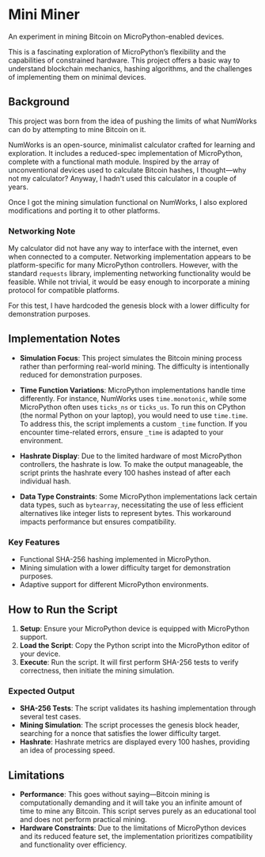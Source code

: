 # Mini Miner

An experiment in mining Bitcoin on MicroPython-enabled devices.

This is a fascinating exploration of MicroPython’s flexibility and the capabilities of constrained hardware. This project offers a basic way to understand blockchain mechanics, hashing algorithms, and the challenges of implementing them on minimal devices.

## Background

This project was born from the idea of pushing the limits of what NumWorks can do by attempting to mine Bitcoin on it.

NumWorks is an open-source, minimalist calculator crafted for learning and exploration. It includes a reduced-spec implementation of MicroPython, complete with a functional math module. Inspired by the array of unconventional devices used to calculate Bitcoin hashes, I thought—why not my calculator? Anyway, I hadn't used this calculator in a couple of years.

Once I got the mining simulation functional on NumWorks, I also explored modifications and porting it to other platforms.

### Networking Note

My calculator did not have any way to interface with the internet, even when connected to a computer. Networking implementation appears to be platform-specific for many MicroPython controllers. However, with the standard `requests` library, implementing networking functionality would be feasible. While not trivial, it would be easy enough to incorporate a mining protocol for compatible platforms.

For this test, I have hardcoded the genesis block with a lower difficulty for demonstration purposes.

## Implementation Notes

- **Simulation Focus**: This project simulates the Bitcoin mining process rather than performing real-world mining. The difficulty is intentionally reduced for demonstration purposes.

- **Time Function Variations**: MicroPython implementations handle time differently. For instance, NumWorks uses `time.monotonic`, while some MicroPython often uses `ticks_ns` or `ticks_us`. To run this on CPython (the normal Python on your laptop), you would need to use `time.time`. To address this, the script implements a custom `_time` function. If you encounter time-related errors, ensure `_time` is adapted to your environment.

- **Hashrate Display**: Due to the limited hardware of most MicroPython controllers, the hashrate is low. To make the output manageable, the script prints the hashrate every 100 hashes instead of after each individual hash.

- **Data Type Constraints**: Some MicroPython implementations lack certain data types, such as `bytearray`, necessitating the use of less efficient alternatives like integer lists to represent bytes. This workaround impacts performance but ensures compatibility.

### Key Features

- Functional SHA-256 hashing implemented in MicroPython.
- Mining simulation with a lower difficulty target for demonstration purposes.
- Adaptive support for different MicroPython environments.

## How to Run the Script

1. **Setup**: Ensure your MicroPython device is equipped with MicroPython support.
2. **Load the Script**: Copy the Python script into the MicroPython editor of your device.
3. **Execute**: Run the script. It will first perform SHA-256 tests to verify correctness, then initiate the mining simulation.

### Expected Output

- **SHA-256 Tests**: The script validates its hashing implementation through several test cases.
- **Mining Simulation**: The script processes the genesis block header, searching for a nonce that satisfies the lower difficulty target.
- **Hashrate**: Hashrate metrics are displayed every 100 hashes, providing an idea of processing speed.

## Limitations

- **Performance**: This goes without saying—Bitcoin mining is computationally demanding and it will take you an infinite amount of time to mine any Bitcoin. This script serves purely as an educational tool and does not perform practical mining.
- **Hardware Constraints**: Due to the limitations of MicroPython devices and its reduced feature set, the implementation prioritizes compatibility and functionality over efficiency.
